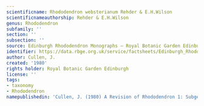 ```yaml
---
scientificname: Rhododendron websterianum Rehder & E.H.Wilson
scientificnameauthorship: Rehder & E.H.Wilson
genus: Rhododendron
subfamily: ''
section: ''
subsection: ''
source: Edinburgh Rhododendron Monographs – Royal Botanic Garden Edinburgh
identifier: https://data.rbge.org.uk/service/factsheets/Edinburgh_Rhododendron_Monographs.xhtml
author: Cullen, J.
created: '1980'
rights holder: Royal Botanic Garden Edinburgh
license: ''
tags:
- taxonomy
- Rhododendron
namepublishedin: 'Cullen, J. (1980) A Revision of Rhododendron 1: Subgenus Rhododendron































































































































































































































































































































































































































































































































































































































































































































































































































































































































































































































































  sections Rhododendron & Pogonanthum. Notes from the Royal Botanic Garden Edinburgh































































































































































































































































































































































































































































































































































































































































































































































































































































































































































































































































  39(1):97'
doi: ''
wfo_id: wfo-0001248029
wfo_parent_id: ''
wfo_accepted_id: ''
ipni_id: urn:lsid:ipni.org:names:333594-1
verified: null
---
```

### _{{ page.scientificname }}_ {{ page.scientificauthorship }}
 {{ page.namepublishedin }}

{{ page.subfamily }} {{ page.section }} {{ page.subsection }}

**WFO ID:** [{{ page.wfo_id }}](https://list.worldfloraonline.org/{{ page.wfo_id }})

**IPNI ID:** [{{ page.ipni_id }}](https://www.ipni.org/n/{{ page.ipni_id }})

Verified by: {{ page.verified }}



## Description
Erect, much branched shrub to 1 -5 m. Leaves 6-15 X 3-9 mm, ovate or oblong-elliptic to ovate-lanceolate, apex obtuse, base cuneate, undersurface straw-coloured or golden brown, densely covered with contiguous scales. Inflorescence l(-2)-flowered, pedicel 1-2 mm, lepidote. Calyx 2.8-5 mm, lobes broadly rounded or strap-shaped, margin usually densely ciliate, sometimes with a few marginal scales. Corolla pale purple or yellow, funnel-shaped, 13-5-19 mm, tube 4.5-7 mm, pubescent in the throat and sometimes on the outside. Stamens 10, ± equalling the corolla, filaments pubescent towards the base. Ovary lepidote, style exceeding the stamens, slightly pubescent and with some scales near the base. Capsule ovoid, densely lepidote, 4-5 mm. ** * Rhododendron websteranum * var. * websteranum * ** Corolla pale purple ** * Rhododendron websteranum * var. * yulongense * **

## Distribution


## Altitude


## Habitat


## Nomenclatural History

                       
## Notes


## References

_No additional reference available._
